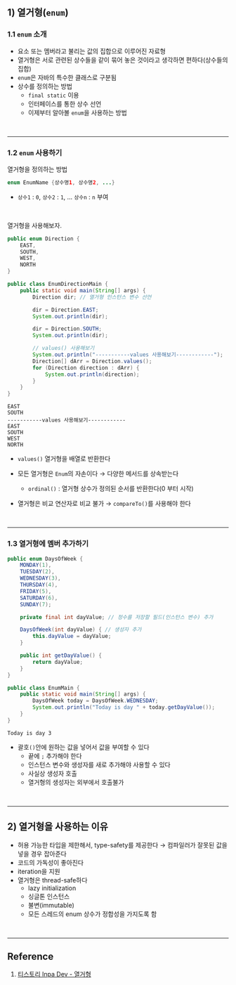 ## 1) 열거형(`enum`)

### 1.1 `enum` 소개

* 요소 또는 멤버라고 불리는 값의 집합으로 이루어진 자료형
* 열거형은 서로 관련된 상수들을 같이 묶어 놓은 것이라고 생각하면 편하다(상수들의 집합)
* `enum`은 자바의 특수한 클래스로 구분됨
* 상수를 정의하는 방법
  * `final static` 이용
  * 인터페이스를 통한 상수 선언
  * 이제부터 알아볼 `enum`을 사용하는 방법

<br>

---

### 1.2 `enum` 사용하기

열거형을 정의하는 방법

```java
enum EnumName {상수명1, 상수명2, ...}
```

* `상수1` : `0`, `상수2` : `1`, ... `상수n` : `n` 부여

<br>

열거형을 사용해보자.

```java
public enum Direction {
    EAST,
    SOUTH,
    WEST,
    NORTH
}
```

```java
public class EnumDirectionMain {
    public static void main(String[] args) {
        Direction dir; // 열거형 인스턴스 변수 선언

        dir = Direction.EAST;
        System.out.println(dir);

        dir = Direction.SOUTH;
        System.out.println(dir);

        // values() 사용해보기
        System.out.println("-----------values 사용해보기------------");
        Direction[] dArr = Direction.values();
        for (Direction direction : dArr) {
            System.out.println(direction);
        }
    }
}
```

```
EAST
SOUTH
-----------values 사용해보기------------
EAST
SOUTH
WEST
NORTH
```

* `values()` 열거형을 배열로 반환한다



* 모든 열거형은 `Enum`의 자손이다 → 다양한 메서드를 상속받는다
  * `ordinal()` : 열거형 상수가 정의된 순서를 반환한다(0 부터 시작)



* 열거형은 비교 연산자로 비교 불가 → `compareTo()`를 사용해야 한다

<br>

---

### 1.3 열거형에 멤버 추가하기

```java
public enum DaysOfWeek {
    MONDAY(1),
    TUESDAY(2),
    WEDNESDAY(3),
    THURSDAY(4),
    FRIDAY(5),
    SATURDAY(6),
    SUNDAY(7);

    private final int dayValue; // 정수를 저장할 필드(인스턴스 변수) 추가

    DaysOfWeek(int dayValue) { // 생성자 추가
        this.dayValue = dayValue;
    }

    public int getDayValue() {
        return dayValue;
    }
}
```

```java
public class EnumMain {
    public static void main(String[] args) {
        DaysOfWeek today = DaysOfWeek.WEDNESDAY;
        System.out.println("Today is day " + today.getDayValue());
    }
}
```

```
Today is day 3
```

* 괄호`()`안에 원하는 값을 넣어서 값을 부여할 수 있다
  * 끝에 `;` 추가해야 한다
  * 인스턴스 변수와 생성자를 새로 추가해야 사용할 수 있다
  * 사실상 생성자 호출
  * 열거형의 생성자는 외부에서 호출불가

<br>

---

## 2) 열거형을 사용하는 이유

* 허용 가능한 타입을 제한해서, type-safety를 제공한다 → 컴파일러가 잘못된 값을 넣을 경우 잡아준다
* 코드의 가독성이 좋아진다
* iteration을 지원
* 열거형은 thread-safe하다
  * lazy initialization
  * 싱글톤 인스턴스
  * 불변(immutable)
  * 모든 스레드의 enum 상수가 정합성을 가지도록 함

<br>

---

## Reference

1. [티스토리 Inpa Dev - 열거형](https://inpa.tistory.com/entry/JAVA-%E2%98%95-%EC%97%B4%EA%B1%B0%ED%98%95Enum-%ED%83%80%EC%9E%85-%EB%AC%B8%EB%B2%95-%ED%99%9C%EC%9A%A9-%EC%A0%95%EB%A6%AC#enum_%EC%97%B4%EA%B1%B0_%ED%83%80%EC%9E%85)

